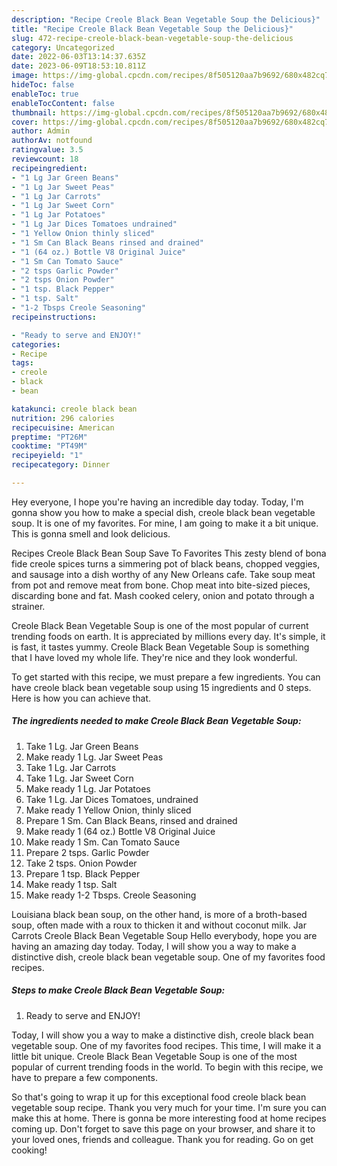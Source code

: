 ```yaml
---
description: "Recipe Creole Black Bean Vegetable Soup the Delicious}"
title: "Recipe Creole Black Bean Vegetable Soup the Delicious}"
slug: 472-recipe-creole-black-bean-vegetable-soup-the-delicious
category: Uncategorized
date: 2022-06-03T13:14:37.635Z
date: 2023-06-09T18:53:10.811Z
image: https://img-global.cpcdn.com/recipes/8f505120aa7b9692/680x482cq70/creole-black-bean-vegetable-soup-recipe-main-photo.jpg
hideToc: false
enableToc: true
enableTocContent: false
thumbnail: https://img-global.cpcdn.com/recipes/8f505120aa7b9692/680x482cq70/creole-black-bean-vegetable-soup-recipe-main-photo.jpg
cover: https://img-global.cpcdn.com/recipes/8f505120aa7b9692/680x482cq70/creole-black-bean-vegetable-soup-recipe-main-photo.jpg
author: Admin
authorAv: notfound
ratingvalue: 3.5
reviewcount: 18
recipeingredient:
- "1 Lg Jar Green Beans"
- "1 Lg Jar Sweet Peas"
- "1 Lg Jar Carrots"
- "1 Lg Jar Sweet Corn"
- "1 Lg Jar Potatoes"
- "1 Lg Jar Dices Tomatoes undrained"
- "1 Yellow Onion thinly sliced"
- "1 Sm Can Black Beans rinsed and drained"
- "1 (64 oz.) Bottle V8 Original Juice"
- "1 Sm Can Tomato Sauce"
- "2 tsps Garlic Powder"
- "2 tsps Onion Powder"
- "1 tsp. Black Pepper"
- "1 tsp. Salt"
- "1-2 Tbsps Creole Seasoning"
recipeinstructions:

- "Ready to serve and ENJOY!"
categories:
- Recipe
tags:
- creole
- black
- bean

katakunci: creole black bean 
nutrition: 296 calories
recipecuisine: American
preptime: "PT26M"
cooktime: "PT49M"
recipeyield: "1"
recipecategory: Dinner

---
```



Hey everyone, I hope you're having an incredible day today. Today, I'm gonna show you how to make a special dish, creole black bean vegetable soup. It is one of my favorites. For mine, I am going to make it a bit unique. This is gonna smell and look delicious.

Recipes Creole Black Bean Soup Save To Favorites This zesty blend of bona fide creole spices turns a simmering pot of black beans, chopped veggies, and sausage into a dish worthy of any New Orleans cafe. Take soup meat from pot and remove meat from bone. Chop meat into bite-sized pieces, discarding bone and fat. Mash cooked celery, onion and potato through a strainer.

Creole Black Bean Vegetable Soup is one of the most popular of current trending foods on earth. It is appreciated by millions every day. It's simple, it is fast, it tastes yummy. Creole Black Bean Vegetable Soup is something that I have loved my whole life. They're nice and they look wonderful.


To get started with this recipe, we must prepare a few ingredients. You can have creole black bean vegetable soup using 15 ingredients and 0 steps. Here is how you can achieve that.

<!--inarticleads1-->

##### The ingredients needed to make Creole Black Bean Vegetable Soup:

1. Take 1 Lg. Jar Green Beans
1. Make ready 1 Lg. Jar Sweet Peas
1. Take 1 Lg. Jar Carrots
1. Take 1 Lg. Jar Sweet Corn
1. Make ready 1 Lg. Jar Potatoes
1. Take 1 Lg. Jar Dices Tomatoes, undrained
1. Make ready 1 Yellow Onion, thinly sliced
1. Prepare 1 Sm. Can Black Beans, rinsed and drained
1. Make ready 1 (64 oz.) Bottle V8 Original Juice
1. Make ready 1 Sm. Can Tomato Sauce
1. Prepare 2 tsps. Garlic Powder
1. Take 2 tsps. Onion Powder
1. Prepare 1 tsp. Black Pepper
1. Make ready 1 tsp. Salt
1. Make ready 1-2 Tbsps. Creole Seasoning


Louisiana black bean soup, on the other hand, is more of a broth-based soup, often made with a roux to thicken it and without coconut milk. Jar Carrots Creole Black Bean Vegetable Soup Hello everybody, hope you are having an amazing day today. Today, I will show you a way to make a distinctive dish, creole black bean vegetable soup. One of my favorites food recipes. 

<!--inarticleads2-->

##### Steps to make Creole Black Bean Vegetable Soup:


1. Ready to serve and ENJOY!

Today, I will show you a way to make a distinctive dish, creole black bean vegetable soup. One of my favorites food recipes. This time, I will make it a little bit unique. Creole Black Bean Vegetable Soup is one of the most popular of current trending foods in the world. To begin with this recipe, we have to prepare a few components. 

So that's going to wrap it up for this exceptional food creole black bean vegetable soup recipe. Thank you very much for your time. I'm sure you can make this at home. There is gonna be more interesting food at home recipes coming up. Don't forget to save this page on your browser, and share it to your loved ones, friends and colleague. Thank you for reading. Go on get cooking!
